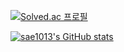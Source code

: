 [![Solved.ac
프로필](http://mazassumnida.wtf/api/v2/generate_badge?boj=jmw93)](https://solved.ac/jmw93)

[![sae1013's GitHub stats](https://github-readme-stats.vercel.app/api?username=sae1013)](https://github.com/anuraghazra/github-readme-stats)
